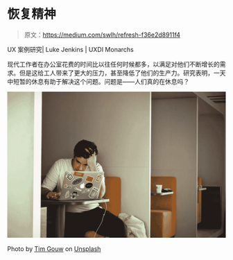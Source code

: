 # 恢复精神

> 原文：<https://medium.com/swlh/refresh-f36e2d8911f4>

UX 案例研究| Luke Jenkins | UXDI Monarchs

现代工作者在办公室花费的时间比以往任何时候都多，以满足对他们不断增长的需求。但是这给工人带来了更大的压力，甚至降低了他们的生产力。研究表明，一天中短暂的休息有助于解决这个问题。问题是——人们真的在休息吗？

![](img/95cbb406a6950ef338e41d44bf17e1d7.png)

Photo by [Tim Gouw](https://unsplash.com/@punttim?utm_source=unsplash&utm_medium=referral&utm_content=creditCopyText) on [Unsplash](https://unsplash.com/search/photos/work?utm_source=unsplash&utm_medium=referral&utm_content=creditCopyText)